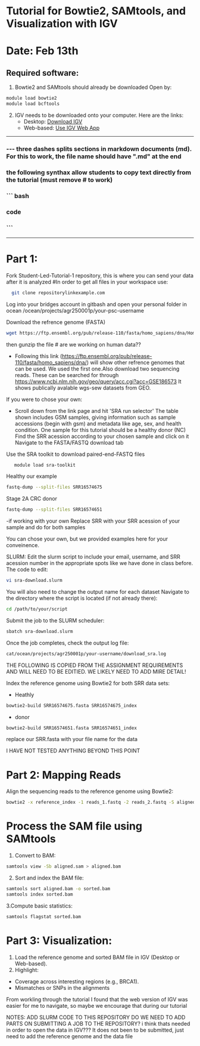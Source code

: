 # Tutorial for Bowtie2, SAMtools, and Visualization with IGV 
# Date: Feb 13th

## Required software: 
1. Bowtie2 and SAMtools should already be downloaded
Open by:

``` bash
module load bowtie2 
module load bcftools
```

2. IGV needs to be downloaded onto your computer. Here are the links:
   - Desktop: [Download IGV](https://software.broadinstitute.org/software/igv/download)
   - Web-based: [Use IGV Web App](https://igv.org/app/)

---

### --- three dashes splits sections in markdown documents (md). For this to work, the file name should have ".md" at the end

### the following synthax allow students to copy text directly from the tutorial (must remove # to work)
### ``` bash
### code
### ```
---
# Part 1:
Fork Student-Led-Tutorial-1 repository, this is where you can send your data after it is analyzed
#In order to get all files in your workspace use:
``` bash
  git clone repositorylinkexample.com
```
Log into your bridges account in gitbash and open your personal folder in ocean
/ocean/projects/agr250001p/your-psc-username

Download the refrence genome (FASTA)
``` bash
wget https://ftp.ensembl.org/pub/release-110/fasta/homo_sapiens/dna/Homo_sapiens.GRCh38.dna.alt.fa.gz
```
then gunzip the file  # are we working on human data??
   - Following this link (https://ftp.ensembl.org/pub/release-110/fasta/homo_sapiens/dna/) will show other refrence genomes that can be used. We used the first one.Also download two sequencing reads. These can be searched for through https://www.ncbi.nlm.nih.gov/geo/query/acc.cgi?acc=GSE186573 It shows publically avalable wgs-sew datasets from GEO.

If you were to chose your own:
- Scroll down from the link page and hit 'SRA run selector'
   The table shown includes GSM samples, giving information such as sample accessions (begin with gsm) and metadata like age, sex, and health condition.
   One sample for this tutorial should be a healthy donor (NC)
  Find the SRR acession according to your chosen sample and click on it
   Navigate to the FASTA/FASTQ download tab

Use the SRA toolkit to download paired-end-FASTQ files
``` bash
   module load sra-toolkit
```
Healthy our example
``` bash
fastq-dump --split-files SRR16574675
```
Stage 2A CRC donor
``` bash
fastq-dump --split-files SRR16574651
```
-if working with your own Replace SRR with your SRR acession of your sample and do for both samples

You can chose your own, but we provided examples here for your conveinence.

SLURM:
Edit the slurm script to include your email, username, and SRR acession number in the appropriate spots like we have done in class before. The code to edit:
``` bash
vi sra-download.slurm
```
You will also need to change the output name for each dataset
Navigate to the directory where the script is located (if not already there):
``` bash
cd /path/to/your/script
```
Submit the job to the SLURM scheduler:
``` bash
sbatch sra-download.slurm
```

Once the job completes, check the output log file:
``` bash
cat/ocean/projects/agr250001p/your-username/download_sra.log
``` 
THE FOLLOWING IS COPIED FROM THE ASSIGNMENT REQUIREMENTS AND WILL NEED TO BE EDITIED. WE LIKELY NEED TO ADD MIRE DETAIL!

Index the reference genome using Bowtie2 for both SRR data sets:
- Heathly 
``` bash
bowtie2-build SRR16574675.fasta SRR16574675_index
```
- donor
``` bash
bowtie2-build SRR16574651.fasta SRR16574651_index
``` 
replace our SRR.fasta with your file name for the data

I HAVE NOT TESTED ANYTHING BEYOND THIS POINT

# Part 2: Mapping Reads

 Align the sequencing reads to the reference genome using Bowtie2:
``` bash
bowtie2 -x reference_index -1 reads_1.fastq -2 reads_2.fastq -S aligned.sam
```
# Process the SAM file using SAMtools

1. Convert to BAM:
``` bash
samtools view -Sb aligned.sam > aligned.bam
```
2. Sort and index the BAM file:
``` bash
samtools sort aligned.bam -o sorted.bam
samtools index sorted.bam
``` 
3.Compute basic statistics:
``` bash
samtools flagstat sorted.bam
``` 
# Part 3: Visualization:

1. Load the reference genome and sorted BAM file in IGV (Desktop or Web-based).
2. Highlight:
 - Coverage across interesting regions (e.g., BRCA1).
 - Mismatches or SNPs in the alignments

From workling through the tutorial I found that the web version of IGV was easier for me to navigate, so maybe we encourage that during our tutorial 

NOTES:
ADD SLURM CODE TO THIS REPOSITORY
DO WE NEED TO ADD PARTS ON SUBMITTING A JOB TO THE REPOSITORY? i think thats needed in order to open the data in IGV??? It does not been to be submitted, just need to add the reference genome and the data file

